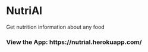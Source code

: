 # NutriAl
Get nutrition information about any food

<h3>View the App: https://nutrial.herokuapp.com/</h3>
